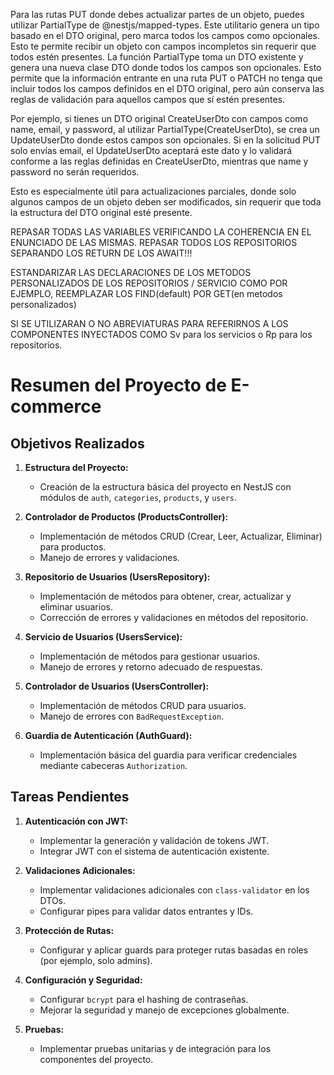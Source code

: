Para las rutas PUT donde debes actualizar partes de un objeto, puedes utilizar PartialType de @nestjs/mapped-types. Este utilitario genera un tipo basado en el DTO original, pero marca todos los campos como opcionales. Esto te permite recibir un objeto con campos incompletos sin requerir que todos estén presentes.
 La función PartialType toma un DTO existente y genera una nueva clase DTO donde todos los campos son opcionales. Esto permite que la información entrante en una ruta PUT o PATCH no tenga que incluir todos los campos definidos en el DTO original, pero aún conserva las reglas de validación para aquellos campos que sí estén presentes.

Por ejemplo, si tienes un DTO original CreateUserDto con campos como name, email, y password, al utilizar PartialType(CreateUserDto), se crea un UpdateUserDto donde estos campos son opcionales. Si en la solicitud PUT solo envías email, el UpdateUserDto aceptará este dato y lo validará conforme a las reglas definidas en CreateUserDto, mientras que name y password no serán requeridos.

Esto es especialmente útil para actualizaciones parciales, donde solo algunos campos de un objeto deben ser modificados, sin requerir que toda la estructura del DTO original esté presente.


REPASAR TODAS LAS VARIABLES VERIFICANDO LA COHERENCIA EN EL ENUNCIADO DE LAS MISMAS. 
REPASAR TODOS LOS REPOSITORIOS SEPARANDO LOS RETURN DE LOS AWAIT!!!


ESTANDARIZAR LAS DECLARACIONES DE LOS METODOS PERSONALIZADOS DE LOS REPOSITORIOS / SERVICIO
COMO POR EJEMPLO, REEMPLAZAR LOS FIND(default) POR GET(en metodos personalizados)


SI SE UTILIZARAN O NO ABREVIATURAS PARA REFERIRNOS A LOS COMPONENTES INYECTADOS
COMO Sv para los servicios o Rp para los repositorios.



# Resumen del Proyecto de E-commerce

## Objetivos Realizados

1. **Estructura del Proyecto:**
   - Creación de la estructura básica del proyecto en NestJS con módulos de `auth`, `categories`, `products`, y `users`.

2. **Controlador de Productos (ProductsController):**
   - Implementación de métodos CRUD (Crear, Leer, Actualizar, Eliminar) para productos.
   - Manejo de errores y validaciones.

3. **Repositorio de Usuarios (UsersRepository):**
   - Implementación de métodos para obtener, crear, actualizar y eliminar usuarios.
   - Corrección de errores y validaciones en métodos del repositorio.

4. **Servicio de Usuarios (UsersService):**
   - Implementación de métodos para gestionar usuarios.
   - Manejo de errores y retorno adecuado de respuestas.

5. **Controlador de Usuarios (UsersController):**
   - Implementación de métodos CRUD para usuarios.
   - Manejo de errores con `BadRequestException`.

6. **Guardia de Autenticación (AuthGuard):**
   - Implementación básica del guardia para verificar credenciales mediante cabeceras `Authorization`.

## Tareas Pendientes

1. **Autenticación con JWT:**
   - Implementar la generación y validación de tokens JWT.
   - Integrar JWT con el sistema de autenticación existente.

2. **Validaciones Adicionales:**
   - Implementar validaciones adicionales con `class-validator` en los DTOs.
   - Configurar pipes para validar datos entrantes y IDs.

3. **Protección de Rutas:**
   - Configurar y aplicar guards para proteger rutas basadas en roles (por ejemplo, solo admins).

4. **Configuración y Seguridad:**
   - Configurar `bcrypt` para el hashing de contraseñas.
   - Mejorar la seguridad y manejo de excepciones globalmente.

5. **Pruebas:**
   - Implementar pruebas unitarias y de integración para los componentes del proyecto.
